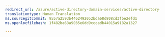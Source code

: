 ```yaml
---
redirect_url: /azure/active-directory-domain-services/active-directory-ds-contact-us
translationtype: Human Translation
ms.sourcegitcommit: 9557a2593b4462492052bda68d808cd3fbe2efd1
ms.openlocfilehash: 1f482ba63a9035e6dd9cccadb44015a9182a1327

---
```




<!--HONumber=Nov16_HO3-->


